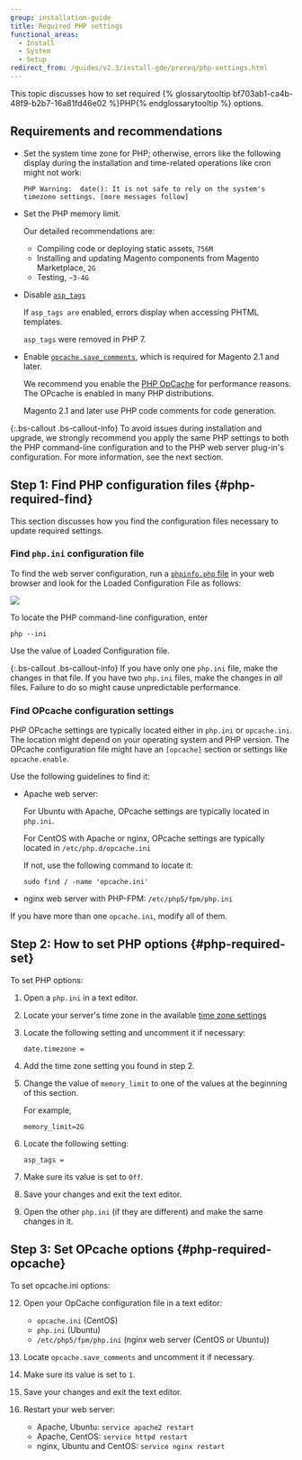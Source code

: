```yaml
---
group: installation-guide
title: Required PHP settings
functional_areas:
  - Install
  - System
  - Setup
redirect_from: /guides/v2.3/install-gde/prereq/php-settings.html
---
```


This topic discusses how to set required {% glossarytooltip bf703ab1-ca4b-48f9-b2b7-16a81fd46e02 %}PHP{% endglossarytooltip %} options.

## Requirements and recommendations

* Set the system time zone for PHP; otherwise, errors like the following display during the installation and time-related operations like cron might not work:

  ```
  PHP Warning:  date(): It is not safe to rely on the system's timezone settings. [more messages follow]
  ```

* Set the PHP memory limit.

  Our detailed recommendations are:

  * Compiling code or deploying static assets, `756M`
  * Installing and updating Magento components from Magento Marketplace, `2G`
  * Testing, `~3-4G`

* Disable [`asp_tags`](http://php.net/manual/en/ini.core.php#ini.asp-tags)

  If `asp_tags are` enabled, errors display when accessing PHTML templates.

  `asp_tags` were removed in PHP 7.

* Enable [`opcache.save_comments`](http://php.net/manual/en/opcache.configuration.php#ini.opcache.save_comments), which is required for Magento 2.1 and later.

  We recommend you enable the [PHP OpCache](http://php.net/manual/en/intro.opcache.php) for performance reasons. The OPcache is enabled in many PHP distributions.

  Magento 2.1 and later use PHP code comments for code generation.

{:.bs-callout .bs-callout-info}
To avoid issues during installation and upgrade, we strongly recommend you apply the same PHP settings to both the PHP command-line configuration and to the PHP web server plug-in's configuration. For more information, see the next section.

## Step 1: Find PHP configuration files {#php-required-find}

This section discusses how you find the configuration files necessary to update required settings.

### Find `php.ini` configuration file

To find the web server configuration, run a [`phpinfo.php` file]({{page.baseurl}}/install/getting-started/optional-software.html#install-optional-phpinfo) in your web browser and look for the Loaded Configuration File as follows:

![]({{site.baseurl}}/static/images/config_phpini-webserver.png)

To locate the PHP command-line configuration, enter

```
php --ini
```

Use the value of Loaded Configuration file.

{:.bs-callout .bs-callout-info}
If you have only one `php.ini` file, make the changes in that file. If you have two `php.ini` files, make the changes in <em>all</em> files. Failure to do so might cause unpredictable performance.

### Find OPcache configuration settings

PHP OPcache settings are typically located either in `php.ini` or `opcache.ini`. The location might depend on your operating system and PHP version. The OPcache configuration file might have an `[opcache]` section or settings like `opcache.enable`.

Use the following guidelines to find it:

* Apache web server:

  For Ubuntu with Apache, OPcache settings are typically located in `php.ini`.

  For CentOS with Apache or nginx, OPcache settings are typically located in `/etc/php.d/opcache.ini`

  If not, use the following command to locate it:

  ```
  sudo find / -name 'opcache.ini'
  ```

* nginx web server with PHP-FPM: `/etc/php5/fpm/php.ini`

If you have more than one `opcache.ini`, modify all of them.

## Step 2: How to set PHP options {#php-required-set}

To set PHP options:

1. Open a `php.ini` in a text editor.
2. Locate your server's time zone in the available [time zone settings](http://php.net/manual/en/timezones.php)
3. Locate the following setting and uncomment it if necessary:

   ```
   date.timezone =
   ```

4. Add the time zone setting you found in step 2.
5. Change the value of `memory_limit` to one of the values at the beginning of this section.

   For example,

   ```
   memory_limit=2G
   ```

6. Locate the following setting:

   ```
   asp_tags =
   ```

7. Make sure its value is set to `Off`.
8. Save your changes and exit the text editor.
9. Open the other `php.ini` (if they are different) and make the same changes in it.

## Step 3: Set OPcache options {#php-required-opcache}

To set opcache.ini options:

12. Open your OpCache configuration file in a text editor:

    * `opcache.ini` (CentOS)
    * `php.ini` (Ubuntu)
    * `/etc/php5/fpm/php.ini` (nginx web server (CentOS or Ubuntu))

13. Locate `opcache.save_comments` and uncomment it if necessary.
14. Make sure its value is set to `1`.
15. Save your changes and exit the text editor.
16. Restart your web server:

    * Apache, Ubuntu: `service apache2 restart`
    * Apache, CentOS: `service httpd restart`
    * nginx, Ubuntu and CentOS: `service nginx restart`

